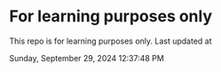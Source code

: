 # For learning purposes only
This repo is for learning purposes only.
Last updated at

Sunday, September 29, 2024 12:37:48 PM

